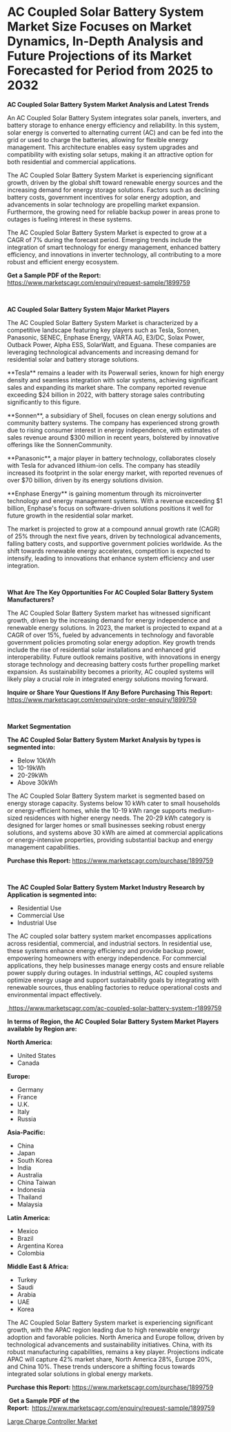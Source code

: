 <p><h1>AC Coupled Solar Battery System Market Size Focuses on Market Dynamics, In-Depth Analysis and Future Projections of its Market Forecasted for Period from 2025 to 2032</h1></p><p><strong>AC Coupled Solar Battery System Market Analysis and Latest Trends</strong></p>
<p><p>An AC Coupled Solar Battery System integrates solar panels, inverters, and battery storage to enhance energy efficiency and reliability. In this system, solar energy is converted to alternating current (AC) and can be fed into the grid or used to charge the batteries, allowing for flexible energy management. This architecture enables easy system upgrades and compatibility with existing solar setups, making it an attractive option for both residential and commercial applications.</p><p>The AC Coupled Solar Battery System Market is experiencing significant growth, driven by the global shift toward renewable energy sources and the increasing demand for energy storage solutions. Factors such as declining battery costs, government incentives for solar energy adoption, and advancements in solar technology are propelling market expansion. Furthermore, the growing need for reliable backup power in areas prone to outages is fueling interest in these systems. </p><p>The AC Coupled Solar Battery System Market is expected to grow at a CAGR of 7% during the forecast period. Emerging trends include the integration of smart technology for energy management, enhanced battery efficiency, and innovations in inverter technology, all contributing to a more robust and efficient energy ecosystem.</p></p>
<p><strong>Get a Sample PDF of the Report:&nbsp;</strong> <a href="https://www.marketscagr.com/enquiry/request-sample/1899759?utm_campaign=2770&utm_medium=2&utm_source=Github&utm_content=ia&utm_term=07042025&utm_id=ac-coupled-solar-battery-system">https://www.marketscagr.com/enquiry/request-sample/1899759</a></p>
<p>&nbsp;</p>
<p><strong>AC Coupled Solar Battery System Major Market Players</strong></p>
<p><p>The AC Coupled Solar Battery System Market is characterized by a competitive landscape featuring key players such as Tesla, Sonnen, Panasonic, SENEC, Enphase Energy, VARTA AG, E3/DC, Solax Power, Outback Power, Alpha ESS, SolarWatt, and Eguana. These companies are leveraging technological advancements and increasing demand for residential solar and battery storage solutions.</p><p>**Tesla** remains a leader with its Powerwall series, known for high energy density and seamless integration with solar systems, achieving significant sales and expanding its market share. The company reported revenue exceeding $24 billion in 2022, with battery storage sales contributing significantly to this figure.</p><p>**Sonnen**, a subsidiary of Shell, focuses on clean energy solutions and community battery systems. The company has experienced strong growth due to rising consumer interest in energy independence, with estimates of sales revenue around $300 million in recent years, bolstered by innovative offerings like the SonnenCommunity.</p><p>**Panasonic**, a major player in battery technology, collaborates closely with Tesla for advanced lithium-ion cells. The company has steadily increased its footprint in the solar energy market, with reported revenues of over $70 billion, driven by its energy solutions division.</p><p>**Enphase Energy** is gaining momentum through its microinverter technology and energy management systems. With a revenue exceeding $1 billion, Enphase's focus on software-driven solutions positions it well for future growth in the residential solar market.</p><p>The market is projected to grow at a compound annual growth rate (CAGR) of 25% through the next five years, driven by technological advancements, falling battery costs, and supportive government policies worldwide. As the shift towards renewable energy accelerates, competition is expected to intensify, leading to innovations that enhance system efficiency and user integration.</p></p>
<p>&nbsp;</p>
<p><strong>What Are The Key Opportunities For AC Coupled Solar Battery System Manufacturers?</strong></p>
<p><p>The AC Coupled Solar Battery System market has witnessed significant growth, driven by the increasing demand for energy independence and renewable energy solutions. In 2023, the market is projected to expand at a CAGR of over 15%, fueled by advancements in technology and favorable government policies promoting solar energy adoption. Key growth trends include the rise of residential solar installations and enhanced grid interoperability. Future outlook remains positive, with innovations in energy storage technology and decreasing battery costs further propelling market expansion. As sustainability becomes a priority, AC coupled systems will likely play a crucial role in integrated energy solutions moving forward.</p></p>
<p><strong>Inquire or Share Your Questions If Any Before Purchasing This Report:</strong> <a href="https://www.marketscagr.com/enquiry/pre-order-enquiry/1899759?utm_campaign=2770&utm_medium=2&utm_source=Github&utm_content=ia&utm_term=07042025&utm_id=ac-coupled-solar-battery-system">https://www.marketscagr.com/enquiry/pre-order-enquiry/1899759</a></p>
<p>&nbsp;</p>
<p><strong>Market Segmentation</strong></p>
<p><strong>The AC Coupled Solar Battery System Market Analysis by types is segmented into:</strong></p>
<p><ul><li>Below 10kWh</li><li>10-19kWh</li><li>20-29kWh</li><li>Above 30kWh</li></ul></p>
<p><p>The AC Coupled Solar Battery System market is segmented based on energy storage capacity. Systems below 10 kWh cater to small households or energy-efficient homes, while the 10-19 kWh range supports medium-sized residences with higher energy needs. The 20-29 kWh category is designed for larger homes or small businesses seeking robust energy solutions, and systems above 30 kWh are aimed at commercial applications or energy-intensive properties, providing substantial backup and energy management capabilities.</p></p>
<p><strong>Purchase this Report:&nbsp;</strong><a href="https://www.marketscagr.com/purchase/1899759?utm_campaign=2770&utm_medium=2&utm_source=Github&utm_content=ia&utm_term=07042025&utm_id=ac-coupled-solar-battery-system">https://www.marketscagr.com/purchase/1899759</a></p>
<p>&nbsp;</p>
<p><strong>The AC Coupled Solar Battery System Market Industry Research by Application is segmented into:</strong></p>
<p><ul><li>Residential Use</li><li>Commercial Use</li><li>Industrial Use</li></ul></p>
<p><p>The AC coupled solar battery system market encompasses applications across residential, commercial, and industrial sectors. In residential use, these systems enhance energy efficiency and provide backup power, empowering homeowners with energy independence. For commercial applications, they help businesses manage energy costs and ensure reliable power supply during outages. In industrial settings, AC coupled systems optimize energy usage and support sustainability goals by integrating with renewable sources, thus enabling factories to reduce operational costs and environmental impact effectively.</p></p>
<p><a href="https://www.marketscagr.com/ac-coupled-solar-battery-system-r1899759?utm_campaign=2770&utm_medium=2&utm_source=Github&utm_content=ia&utm_term=07042025&utm_id=ac-coupled-solar-battery-system">&nbsp;https://www.marketscagr.com/ac-coupled-solar-battery-system-r1899759</a></p>
<p><strong>In terms of Region, the AC Coupled Solar Battery System Market Players available by Region are:</strong></p>
<p>
    <p> <strong> North America: </strong>
        <ul>
            <li>United States</li>
            <li>Canada</li>
        </ul>
        </p> 
    <p> <strong> Europe: </strong>
        <ul>
            <li>Germany</li>
            <li>France</li>
            <li>U.K.</li>
            <li>Italy</li>
            <li>Russia</li>
        </ul>
        </p> 
    <p> <strong> Asia-Pacific: </strong>
        <ul>
            <li>China</li>
            <li>Japan</li>
            <li>South Korea</li>
            <li>India</li>
            <li>Australia</li>
            <li>China Taiwan</li>
            <li>Indonesia</li>
            <li>Thailand</li>
            <li>Malaysia</li>
        </ul>
        </p> 
    <p> <strong> Latin America: </strong>
        <ul>
            <li>Mexico</li>
            <li>Brazil</li>
            <li>Argentina Korea</li>
            <li>Colombia</li>
        </ul>
        </p> 
    <p> <strong> Middle East & Africa: </strong>
        <ul>
            <li>Turkey</li>
            <li>Saudi</li>
            <li>Arabia</li>
            <li>UAE</li>
            <li>Korea</li>
        </ul>
    </p>
    </p>
<p><p>The AC Coupled Solar Battery System market is experiencing significant growth, with the APAC region leading due to high renewable energy adoption and favorable policies. North America and Europe follow, driven by technological advancements and sustainability initiatives. China, with its robust manufacturing capabilities, remains a key player. Projections indicate APAC will capture 42% market share, North America 28%, Europe 20%, and China 10%. These trends underscore a shifting focus towards integrated solar solutions in global energy markets.</p></p>
<p><strong>Purchase this Report: </strong><a href="https://www.marketscagr.com/purchase/1899759?utm_campaign=2770&utm_medium=2&utm_source=Github&utm_content=ia&utm_term=07042025&utm_id=ac-coupled-solar-battery-system">https://www.marketscagr.com/purchase/1899759</a></p>
<p>&nbsp;<strong>Get a Sample PDF of the Report:&nbsp;&nbsp;</strong><a href="https://www.marketscagr.com/enquiry/request-sample/1899759?utm_campaign=2770&utm_medium=2&utm_source=Github&utm_content=ia&utm_term=07042025&utm_id=ac-coupled-solar-battery-system">https://www.marketscagr.com/enquiry/request-sample/1899759</a></p>
<p><strong></strong></p>
<p><p><a href="https://github.com/tselahiara/Market-Research-Report-List-1/blob/main/large-charge-controller-market.md?utm_campaign=2770&utm_medium=2&utm_source=Github&utm_content=ia&utm_term=07042025&utm_id=ac-coupled-solar-battery-system">Large Charge Controller Market</a></p></p>